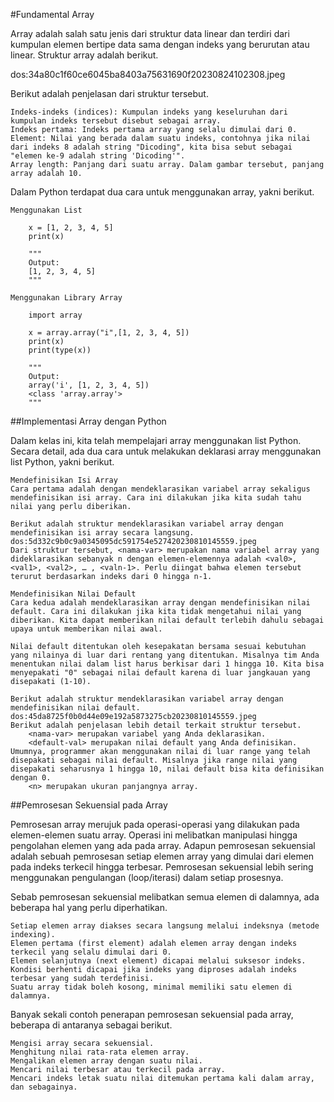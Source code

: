#Fundamental Array

Array adalah salah satu jenis dari struktur data linear dan terdiri dari kumpulan elemen bertipe data sama dengan indeks yang berurutan atau linear. Struktur array adalah berikut.

dos:34a80c1f60ce6045ba8403a75631690f20230824102308.jpeg

Berikut adalah penjelasan dari struktur tersebut.

    Indeks-indeks (indices): Kumpulan indeks yang keseluruhan dari kumpulan indeks tersebut disebut sebagai array.
    Indeks pertama: Indeks pertama array yang selalu dimulai dari 0.
    Element: Nilai yang berada dalam suatu indeks, contohnya jika nilai dari indeks 8 adalah string "Dicoding", kita bisa sebut sebagai "elemen ke-9 adalah string 'Dicoding'".
    Array length: Panjang dari suatu array. Dalam gambar tersebut, panjang array adalah 10.

Dalam Python terdapat dua cara untuk menggunakan array, yakni berikut.

    Menggunakan List

        x = [1, 2, 3, 4, 5]
        print(x)

        """
        Output:
        [1, 2, 3, 4, 5]
        """

    Menggunakan Library Array

        import array

        x = array.array("i",[1, 2, 3, 4, 5])
        print(x)
        print(type(x))

        """
        Output:
        array('i', [1, 2, 3, 4, 5])
        <class 'array.array'>
        """

##Implementasi Array dengan Python

Dalam kelas ini, kita telah mempelajari array menggunakan list Python. Secara detail, ada dua cara untuk melakukan deklarasi array menggunakan list Python, yakni berikut.

    Mendefinisikan Isi Array
    Cara pertama adalah dengan mendeklarasikan variabel array sekaligus mendefinisikan isi array. Cara ini dilakukan jika kita sudah tahu nilai yang perlu diberikan.

    Berikut adalah struktur mendeklarasikan variabel array dengan mendefinisikan isi array secara langsung.
    dos:5d332c9b0c9a0345095dc591754e527420230810145559.jpeg
    Dari struktur tersebut, <nama-var> merupakan nama variabel array yang dideklarasikan sebanyak n dengan elemen-elemennya adalah <val0>, <val1>, <val2>, … , <valn-1>. Perlu diingat bahwa elemen tersebut terurut berdasarkan indeks dari 0 hingga n-1.

    Mendefinisikan Nilai Default
    Cara kedua adalah mendeklarasikan array dengan mendefinisikan nilai default. Cara ini dilakukan jika kita tidak mengetahui nilai yang diberikan. Kita dapat memberikan nilai default terlebih dahulu sebagai upaya untuk memberikan nilai awal.

    Nilai default ditentukan oleh kesepakatan bersama sesuai kebutuhan yang nilainya di luar dari rentang yang ditentukan. Misalnya tim Anda menentukan nilai dalam list harus berkisar dari 1 hingga 10. Kita bisa menyepakati "0" sebagai nilai default karena di luar jangkauan yang disepakati (1-10).

    Berikut adalah struktur mendeklarasikan variabel array dengan mendefinisikan nilai default.
    dos:45da8725f0b0d44e09e192a5873275cb20230810145559.jpeg
    Berikut adalah penjelasan lebih detail terkait struktur tersebut.
        <nama-var> merupakan variabel yang Anda deklarasikan.
        <default-val> merupakan nilai default yang Anda definisikan. Umumnya, programmer akan menggunakan nilai di luar range yang telah disepakati sebagai nilai default. Misalnya jika range nilai yang disepakati seharusnya 1 hingga 10, nilai default bisa kita definisikan dengan 0.
        <n> merupakan ukuran panjangnya array.

##Pemrosesan Sekuensial pada Array

Pemrosesan array merujuk pada operasi-operasi yang dilakukan pada elemen-elemen suatu array. Operasi ini melibatkan manipulasi hingga pengolahan elemen yang ada pada array. Adapun pemrosesan sekuensial adalah sebuah pemrosesan setiap elemen array yang dimulai dari elemen pada indeks terkecil hingga terbesar. Pemrosesan sekuensial lebih sering menggunakan pengulangan (loop/iterasi) dalam setiap prosesnya.

Sebab pemrosesan sekuensial melibatkan semua elemen di dalamnya, ada beberapa hal yang perlu diperhatikan.

    Setiap elemen array diakses secara langsung melalui indeksnya (metode indexing).
    Elemen pertama (first element) adalah elemen array dengan indeks terkecil yang selalu dimulai dari 0.
    Elemen selanjutnya (next element) dicapai melalui suksesor indeks.
    Kondisi berhenti dicapai jika indeks yang diproses adalah indeks terbesar yang sudah terdefinisi.
    Suatu array tidak boleh kosong, minimal memiliki satu elemen di dalamnya.

Banyak sekali contoh penerapan pemrosesan sekuensial pada array, beberapa di antaranya sebagai berikut.

    Mengisi array secara sekuensial.
    Menghitung nilai rata-rata elemen array.
    Mengalikan elemen array dengan suatu nilai.
    Mencari nilai terbesar atau terkecil pada array.
    Mencari indeks letak suatu nilai ditemukan pertama kali dalam array, dan sebagainya.
